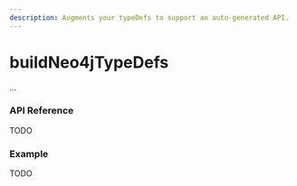 ```yaml
---
description: Augments your typeDefs to support an auto-generated API.
---
```


# buildNeo4jTypeDefs

...

### API Reference

TODO

### Example

TODO

